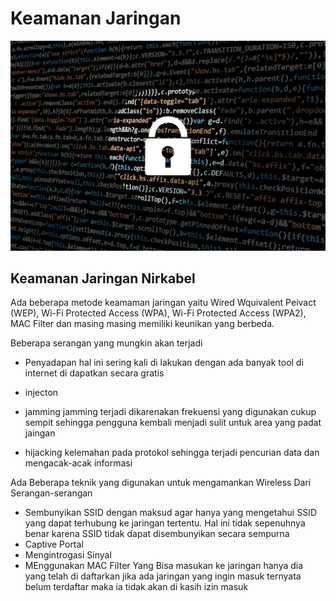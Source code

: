 # Keamanan Jaringan

![image](Gambar.jpg)

## Keamanan Jaringan Nirkabel
  
  Ada beberapa metode keamaman jaringan yaitu Wired Wquivalent Peivact (WEP), Wi-Fi Protected Access (WPA), 
Wi-Fi Protected Access (WPA2), MAC Filter dan masing masing memiliki keunikan yang berbeda.

Beberapa serangan yang mungkin akan terjadi

- Penyadapan
 hal ini sering kali di lakukan dengan ada banyak tool di internet di dapatkan secara gratis 

- injecton
- jamming
jamming terjadi dikarenakan frekuensi yang digunakan cukup sempit sehingga pengguna kembali menjadi sulit untuk area yang padat jaingan
- hijacking
kelemahan pada protokol sehingga terjadi pencurian data dan mengacak-acak informasi

Ada Beberapa teknik yang digunakan untuk mengamankan Wireless Dari Serangan-serangan
- Sembunyikan SSID dengan maksud agar hanya yang mengetahui SSID yang dapat terhubung ke jaringan tertentu. Hal ini tidak sepenuhnya benar karena SSID tidak dapat disembunyikan secara sempurna
- Captive Portal
- Mengintrogasi Sinyal
- MEnggunakan MAC Filter Yang Bisa masukan ke jaringan hanya dia yang telah di daftarkan jika ada jaringan yang ingin masuk ternyata belum terdaftar maka ia tidak akan di kasih izin masuk
